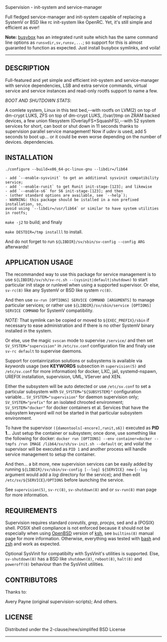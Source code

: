 Supervision - init-system and service-manager

Full fledged service-manager and init-system capable of replacing a SystemV or
BSD like rc init-system like OpenRC. Yet, it's still simple and efficient as ever!

**Note:** [busybox](http://www.busybox.net/) has an integrated runit suite which has
the same command line options as `runsvdir,sv,runsv,...`; so support for this is
almost guaranted to function as expected. Just install busybox symlinks, and voila!

---

DESCRIPTION
-----------

Full-featured and yet simple and efficient init-system and service-manager
with service dependencies, LSB and extra service commands, virtual
service and service instances and read-only rootfs support to name a few.

*BOOT AND SHUTDOWN STATS*:

A comlete system, Linux in this test bed,--with rootfs on LVM(2) on top of
dm-crypt LUKS, ZFS on top of dm-crypt LUKS, /(var/)tmp on ZRAM backed devices,
a few union filesystem (OverlayFS+SquashFS),--with 52 system services for short,
can boot or shut down in 11 seconds thanks to supervision parallel service
management! Now if _udev_ is used, add 5 seconds to boot up... or it could be
even worse depending on the number of devices.
dependencies.

INSTALLATION
------------

`./configure --build=x86_64-pc-linux-gnu --libdir=/lib64`

    - add `--enable-sysvinit` to get an additional sysvinit compatibility service;
    - add `--enable-runit` to get Runit init-stage-[123]; and likewise
    - add `--enable-s6` for S6 init-stage-[123]; and then
    - (other standard options are available, see `--help`);
    - WARNING: this package should be istalled in a non prefixed installation, so,
    avoid using `--libdir=/usr/lib64` or similar to have system utilities in rootfs;

`make -j2` to build; and finaly

`make DESTDIR=/tmp installl` to install.

And do not forget to run `${LIBDIR}/sv/sbin/sv-config --config ARG` afterwards!

APPLICATION USAGE
-----------------

The recommanded way to use this package for service management is to use
`${LIBDIR}/sv/sh/sv-rc.sh --(sysinit|default|shutdown)` to start particular init
stage or runlevel when using a supported supervisor. Or else, `sv-rc(8)` like
any SystemV or BSD like system `rc(8)`.

And then use
`sv-run [OPTIONS] SERVICE COMMAND [ARGUMENTS]` to manage particular services;
or rather use `${LIBDIR}/sv/sbin/service [OPTIONS] SERVICE COMMAND` for
SystemV compatibility.

*NOTE:* That symlink can be copied or moved to `${EXEC_PREFIX}/sbin` if
necessary to ease administration and if there is no other SystemV binary
installed in the system.

Or else, use the magic `svscan` mode to supervise `/service/` and then
set `SV_SYSTEM="supervision"` in `/etc/sv.conf` configuration file and finaly use
`sv-rc default` to supervise daemons.

Support for containrization solutions or subsystems is available via _keywords_
usage (see __KEYWORDS__ subsection in `supervision(5)` and `/etc/sv.conf` for more
information) for docker, LXC, jail, systemd-nspawn, UREFIX installation,
supervision, UML, VServer and XEN.

Either the subsystem will be auto detected or use `/etc/sv.conf` to set a particular
subsystem with `SV_SYSTEM="${SUBSYSTEM}"` configuration variable...
`SV_SYSTEM="supervision"` for daemon supervision only;
`SV_SYSTEM="prefix"` for an isolated chrooted environment;
`SV_SYSTEM="docker"` for docker containers et al.
Services that have the subsystem keyword will not be started in that particular
subsystem environment.

To have the supervisor `({damontools[-encore],runit,s6})` executed as __PID 1__...
Just setup the container or subsystem; once done, use something like
the following for docker: `docker run [OPTIONS] --env container=docker --tmpfs /run
IMAGE /lib64/sv/sh/sv-init.sh --default` or; and voila! the supervisor will be executed
as `PID 1` and another process will handle service management to setup the container.

And then... a bit more, new supervision services can be easily added by
running `${LIBDIR}/sv/sbin/sv-config [--log] ${SERVICE} new` (`--log` argument
would add a *log* directory for the service); and then edit
`/etc/sv/${SERVICE}/OPTIONS` before launching the service.

See `supervision(5)`, `sv-rc(8)`, `sv-shutdown(8)` and or `sv-run(8)` man page
for more information.

REQUIREMENTS
------------

Supervision requires standard _coreutils_, _grep_, _procps_,
sed and a (POSIX) shell.
POSIX shell compliance is not enforced because it should not be especially when
using [OpenBSD](http://openbsd.org) version of [ksh](http://www.kornshell.com/),
see `builtins(8)` manual page for more information. Otherwise, everything was
tested with [bash](http://tiswww.case.edu/php/chet/bash/bashtop.html) and
[zsh](http://www.zsh.org/) and work as expected.

Optional SysVinit for compatibilty with SysVinit's utilities is supported.
Else, `sv-shutdown(8)` has a BSD like `shutdown(8)`, `reboot(8)`, `halt(8)` and
`poweroff(8)` behaviour than the SysVinit utilities.

CONTRIBUTORS
------------

Thanks to:

Avery Payne (original supervision-scripts);
And others.

LICENSE
-------

Distributed under the 2-clause/new/simplifed BSD License

---

[1]:https://gitlab.com/apayne/supervision-scripts
[2]:https://gitlab.com/tokiclover/bar-overlay
[3]:http://cr.yp.to/daemontools.html
[4]:http://untroubled.org/daemontools-encore/
[5]:http://smarden.org/runit/
[6]:http://www.skarnet.org/software/s6/
[7]:https://github.com/OpenRC/openrc
